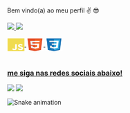 Bem vindo(a) ao meu perfil ✌️ 😎
<div>
  <a href="https://github.com/vitoria-soaress">
  

    
   <img height="180em" src="https://github-readme-stats.vercel.app/api?username=vitoria-soaress&theme=dracula&show_icons=true"/>
    
  
   <img height="180em" src="https://github-readme-stats.vercel.app/api/top-langs/?username=vitoria-soaress&layout=compact&langs_count=6&theme=dracula"/>
</div>
<div style="display: inline_block"><br>
  <img align="center" alt="Js" height="30" width="40" src="https://raw.githubusercontent.com/devicons/devicon/master/icons/javascript/javascript-plain.svg">
  <img align="center" alt="HTML" height="30" width="40" src="https://raw.githubusercontent.com/devicons/devicon/master/icons/html5/html5-original.svg">
  <img align="center" alt="CSS" height="30" width="40" src="https://raw.githubusercontent.com/devicons/devicon/master/icons/css3/css3-original.svg">
</div>
 
 <br>
 
  ###  me siga nas redes sociais abaixo!
 
<div> 
  
  <a href="https://instagram.com/vitooriasoaress" target="_blank"><img src="https://img.shields.io/badge/-Instagram-%23E4405F?style=for-the-badge&logo=instagram&logoColor=white" target="_blank"></a>
  <a href="" target="_blank"><img src="https://img.shields.io/badge/-LinkedIn-%230077B5?style=for-the-badge&logo=linkedin&logoColor=white" target="_blank"></a> 
  
 
  ![Snake animation](https://github.com/vitoria-soaress/vitoria-soaress/blob/output/github-contribution-grid-snake.svg)

</div>
